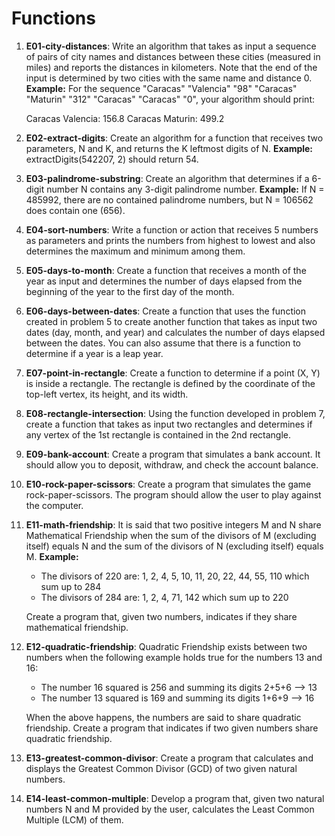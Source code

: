 # Functions

1) **E01-city-distances**: Write an algorithm that takes as input a sequence of pairs of city names and distances between these cities (measured in miles) and reports the distances in kilometers. Note that the end of the input is determined by two cities with the same name and distance 0. **Example:** For the sequence "Caracas" "Valencia" "98" "Caracas" "Maturin" "312" "Caracas" "Caracas" "0", your algorithm should print:

    Caracas Valencia: 156.8
    Caracas Maturin: 499.2

2) **E02-extract-digits**: Create an algorithm for a function that receives two parameters, N and K, and returns the K leftmost digits of N. **Example:** extractDigits(542207, 2) should return 54.

3) **E03-palindrome-substring**: Create an algorithm that determines if a 6-digit number N contains any 3-digit palindrome number. **Example:** If N = 485992, there are no contained palindrome numbers, but N = 106562 does contain one (656).

4) **E04-sort-numbers**: Write a function or action that receives 5 numbers as parameters and prints the numbers from highest to lowest and also determines the maximum and minimum among them.

5) **E05-days-to-month**: Create a function that receives a month of the year as input and determines the number of days elapsed from the beginning of the year to the first day of the month.

6) **E06-days-between-dates**: Create a function that uses the function created in problem 5 to create another function that takes as input two dates (day, month, and year) and calculates the number of days elapsed between the dates. You can also assume that there is a function to determine if a year is a leap year.

7) **E07-point-in-rectangle**: Create a function to determine if a point (X, Y) is inside a rectangle. The rectangle is defined by the coordinate of the top-left vertex, its height, and its width.

8) **E08-rectangle-intersection**: Using the function developed in problem 7, create a function that takes as input two rectangles and determines if any vertex of the 1st rectangle is contained in the 2nd rectangle.

9) **E09-bank-account**: Create a program that simulates a bank account. It should allow you to deposit, withdraw, and check the account balance.

10) **E10-rock-paper-scissors**: Create a program that simulates the game rock-paper-scissors. The program should allow the user to play against the computer.

11) **E11-math-friendship**: It is said that two positive integers M and N share Mathematical Friendship when the sum of the divisors of M (excluding itself) equals N and the sum of the divisors of N (excluding itself) equals M. **Example:**

    - The divisors of 220 are: 1, 2, 4, 5, 10, 11, 20, 22, 44, 55, 110 which sum up to 284
    - The divisors of 284 are: 1, 2, 4, 71, 142 which sum up to 220

    Create a program that, given two numbers, indicates if they share mathematical friendship.

12) **E12-quadratic-friendship**: Quadratic Friendship exists between two numbers when the following example holds true for the numbers 13 and 16:

    - The number 16 squared is 256 and summing its digits 2+5+6 --> 13
    - The number 13 squared is 169 and summing its digits 1+6+9 --> 16

    When the above happens, the numbers are said to share quadratic friendship. Create a program that indicates if two given numbers share quadratic friendship.

13) **E13-greatest-common-divisor**: Create a program that calculates and displays the Greatest Common Divisor (GCD) of two given natural numbers.

14) **E14-least-common-multiple**: Develop a program that, given two natural numbers N and M provided by the user, calculates the Least Common Multiple (LCM) of them.
